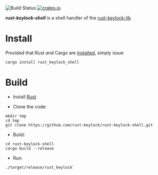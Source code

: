 ![Build Status](https://travis-ci.org/rust-keylock/rust-keylock-shell.svg?branch=master)
[![crates.io](https://img.shields.io/crates/v/rust_keylock_shell.svg)](https://crates.io/crates/rust_keylock_shell)

___rust-keylock-shell___ is a shell handler of the [rust-keylock-lib](https://github.com/rust-keylock/rust-keylock-lib)

# Install

Provided that Rust and Cargo are [installed](https://rustup.rs/), simply issue

```shell
cargo install rust_keylock_shell

```

# Build

* Install [Rust](https://rustup.rs/)

* Clone the code:
 ```shell
 mkdir tmp
 cd tmp
 git clone https://github.com/rust-keylock/rust-keylock-shell.git
 
 ```

* Build:

 ```shell
 cd rust-keylock-shell
 cargo build --release
 ```
 
* Run:

 ```shell
 ./target/release/rust_keylock`
 ```